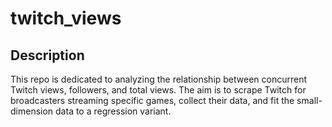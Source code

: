 # twitch_views
## Description
This repo is dedicated to analyzing the relationship between concurrent Twitch views, followers, and total views. The aim is to scrape Twitch for broadcasters streaming specific games, collect their data, and fit the small-dimension data to a regression variant.
